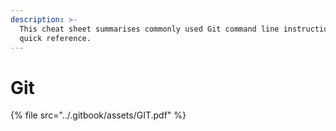 ```yaml
---
description: >-
  This cheat sheet summarises commonly used Git command line instructions for
  quick reference.
---
```


# Git

{% file src="../.gitbook/assets/GIT.pdf" %}
